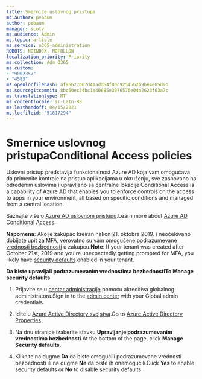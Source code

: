 ```yaml
---
title: Smernice uslovnog pristupa
ms.author: pebaum
author: pebaum
manager: scotv
ms.audience: Admin
ms.topic: article
ms.service: o365-administration
ROBOTS: NOINDEX, NOFOLLOW
localization_priority: Priority
ms.collection: Adm_O365
ms.custom:
- "9002357"
- "4583"
ms.openlocfilehash: af95627d07d41add54f03c9254562b9be4e05d9b
ms.sourcegitcommit: 8bc60ec34bc1e40685e3976576e04a2623f63a7c
ms.translationtype: MT
ms.contentlocale: sr-Latn-RS
ms.lasthandoff: 04/15/2021
ms.locfileid: "51817294"
---
```

# <a name="conditional-access-policies"></a><span data-ttu-id="ad85a-102">Smernice uslovnog pristupa</span><span class="sxs-lookup"><span data-stu-id="ad85a-102">Conditional Access policies</span></span>

<span data-ttu-id="ad85a-103">Uslovni pristup predstavlja funkcionalnost Azure AD koja vam omogućava da primenite kontrole na pristup aplikacijama u okruženju, sve zasnovano na određenim uslovima i upravljano sa centralne lokacije.</span><span class="sxs-lookup"><span data-stu-id="ad85a-103">Conditional Access is a capability of Azure AD that enables you to enforce controls on the access to apps in your environment, all based on specific conditions and managed from a central location.</span></span>

<span data-ttu-id="ad85a-104">Saznajte više o [Azure AD uslovnom pristupu](https://docs.microsoft.com/azure/active-directory/conditional-access/).</span><span class="sxs-lookup"><span data-stu-id="ad85a-104">Learn more about [Azure AD Conditional Access](https://docs.microsoft.com/azure/active-directory/conditional-access/).</span></span>  

<span data-ttu-id="ad85a-105">**Napomena**: Ako je zakupac kreiran nakon 21. oktobra 2019. i neočekivano dobijate upit za MFA, verovatno su vam omogućene [podrazumevane vrednosti bezbednosti](https://aka.ms/securitydefaults) u zakupcu.</span><span class="sxs-lookup"><span data-stu-id="ad85a-105">**Note**: If your tenant was created after October 21st, 2019 and you're unexpectedly getting prompted for MFA, you likely have [security defaults](https://aka.ms/securitydefaults) enabled in your tenant.</span></span>

<span data-ttu-id="ad85a-106">**Da biste upravljali podrazumevanim vrednostima bezbednosti**</span><span class="sxs-lookup"><span data-stu-id="ad85a-106">**To Manage security defaults**</span></span>

1. <span data-ttu-id="ad85a-107">Prijavite se u [centar administracije](https://go.microsoft.com/fwlink/p/?linkid=834822) pomoću akreditiva globalnog administratora.</span><span class="sxs-lookup"><span data-stu-id="ad85a-107">Sign in to the [admin center](https://go.microsoft.com/fwlink/p/?linkid=834822) with your Global admin credentials.</span></span>

2. <span data-ttu-id="ad85a-108">Idite u [Azure Active Directory svojstva](https://portal.azure.com/#blade/Microsoft_AAD_IAM/ActiveDirectoryMenuBlade/Properties).</span><span class="sxs-lookup"><span data-stu-id="ad85a-108">Go to [Azure Active Directory Properties](https://portal.azure.com/#blade/Microsoft_AAD_IAM/ActiveDirectoryMenuBlade/Properties).</span></span>

3. <span data-ttu-id="ad85a-109">Na dnu stranice izaberite stavku **Upravljanje podrazumevanim vrednostima bezbednosti**.</span><span class="sxs-lookup"><span data-stu-id="ad85a-109">At the bottom of the page, click **Manage Security defaults**.</span></span>

4. <span data-ttu-id="ad85a-110">Kliknite na dugme **Da** da biste omogućili podrazumevane vrednosti bezbednosti ili na dugme **Ne** da biste ih onemogućili.</span><span class="sxs-lookup"><span data-stu-id="ad85a-110">Click **Yes** to enable security defaults or **No** to disable security defaults.</span></span>
